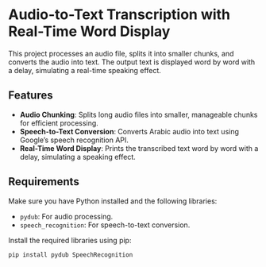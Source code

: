 # Audio-to-Text Transcription with Real-Time Word Display

This project processes an audio file, splits it into smaller chunks, and converts the audio into text. The output text is displayed word by word with a delay, simulating a real-time speaking effect.

## Features

- **Audio Chunking**: Splits long audio files into smaller, manageable chunks for efficient processing.
- **Speech-to-Text Conversion**: Converts Arabic audio into text using Google’s speech recognition API.
- **Real-Time Word Display**: Prints the transcribed text word by word with a delay, simulating a speaking effect.

## Requirements

Make sure you have Python installed and the following libraries:

- `pydub`: For audio processing.
- `speech_recognition`: For speech-to-text conversion.

Install the required libraries using pip:

```bash
pip install pydub SpeechRecognition
